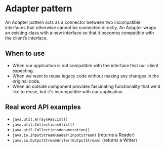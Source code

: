 # Adapter pattern
An Adapter pattern acts as a connector between two incompatible interfaces that otherwise cannot be connected directly. An Adapter wraps an existing class with a new interface so that it becomes compatible with the client’s interface.

## When to use
- When our application is not compatible with the interface that our client expecting.
- When we want to reuse legacy code without making any changes in the original code.
- When an outside component provides fascinating functionality that we'd like to reuse, but it's incompatible with our application.

## Real word API examples
- `java.util.Arrays#asList()`
- `java.util.Collections#list()`
- `java.util.Collections#enumeration()`
- `java.io.InputStreamReader(InputStream)` (returns a Reader)
- `java.io.OutputStreamWriter(OutputStream)` (returns a Writer)